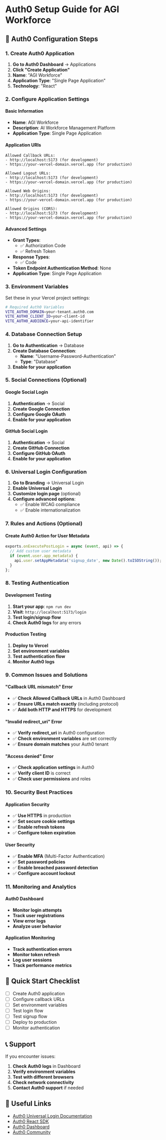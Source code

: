# Auth0 Setup Guide for AGI Workforce

## 🔧 **Auth0 Configuration Steps**

### **1. Create Auth0 Application**

1. **Go to Auth0 Dashboard** → Applications
2. **Click "Create Application"**
3. **Name**: "AGI Workforce"
4. **Application Type**: "Single Page Application"
5. **Technology**: "React"

### **2. Configure Application Settings**

#### **Basic Information**
- **Name**: AGI Workforce
- **Description**: AI Workforce Management Platform
- **Application Type**: Single Page Application

#### **Application URIs**
```
Allowed Callback URLs:
- http://localhost:5173 (for development)
- https://your-vercel-domain.vercel.app (for production)

Allowed Logout URLs:
- http://localhost:5173 (for development)
- https://your-vercel-domain.vercel.app (for production)

Allowed Web Origins:
- http://localhost:5173 (for development)
- https://your-vercel-domain.vercel.app (for production)

Allowed Origins (CORS):
- http://localhost:5173 (for development)
- https://your-vercel-domain.vercel.app (for production)
```

#### **Advanced Settings**
- **Grant Types**: 
  - ✅ Authorization Code
  - ✅ Refresh Token
- **Response Types**: 
  - ✅ Code
- **Token Endpoint Authentication Method**: None
- **Application Type**: Single Page Application

### **3. Environment Variables**

Set these in your Vercel project settings:

```bash
# Required Auth0 Variables
VITE_AUTH0_DOMAIN=your-tenant.auth0.com
VITE_AUTH0_CLIENT_ID=your-client-id
VITE_AUTH0_AUDIENCE=your-api-identifier
```

### **4. Database Connection Setup**

1. **Go to Authentication** → Database
2. **Create Database Connection**:
   - **Name**: "Username-Password-Authentication"
   - **Type**: "Database"
3. **Enable for your application**

### **5. Social Connections (Optional)**

#### **Google Social Login**
1. **Authentication** → Social
2. **Create Google Connection**
3. **Configure Google OAuth**
4. **Enable for your application**

#### **GitHub Social Login**
1. **Authentication** → Social
2. **Create GitHub Connection**
3. **Configure GitHub OAuth**
4. **Enable for your application**

### **6. Universal Login Configuration**

1. **Go to Branding** → Universal Login
2. **Enable Universal Login**
3. **Customize login page** (optional)
4. **Configure advanced options**:
   - ✅ Enable WCAG compliance
   - ✅ Enable internationalization

### **7. Rules and Actions (Optional)**

#### **Create Auth0 Action for User Metadata**
```javascript
exports.onExecutePostLogin = async (event, api) => {
  // Add custom user metadata
  if (event.user.app_metadata) {
    api.user.setAppMetadata('signup_date', new Date().toISOString());
  }
};
```

### **8. Testing Authentication**

#### **Development Testing**
1. **Start your app**: `npm run dev`
2. **Visit**: `http://localhost:5173/login`
3. **Test login/signup flow**
4. **Check Auth0 logs** for any errors

#### **Production Testing**
1. **Deploy to Vercel**
2. **Set environment variables**
3. **Test authentication flow**
4. **Monitor Auth0 logs**

### **9. Common Issues and Solutions**

#### **"Callback URL mismatch" Error**
- ✅ **Check Allowed Callback URLs** in Auth0 Dashboard
- ✅ **Ensure URLs match exactly** (including protocol)
- ✅ **Add both HTTP and HTTPS** for development

#### **"Invalid redirect_uri" Error**
- ✅ **Verify redirect_uri** in Auth0 configuration
- ✅ **Check environment variables** are set correctly
- ✅ **Ensure domain matches** your Auth0 tenant

#### **"Access denied" Error**
- ✅ **Check application settings** in Auth0
- ✅ **Verify client ID** is correct
- ✅ **Check user permissions** and roles

### **10. Security Best Practices**

#### **Application Security**
- ✅ **Use HTTPS** in production
- ✅ **Set secure cookie settings**
- ✅ **Enable refresh tokens**
- ✅ **Configure token expiration**

#### **User Security**
- ✅ **Enable MFA** (Multi-Factor Authentication)
- ✅ **Set password policies**
- ✅ **Enable breached password detection**
- ✅ **Configure account lockout**

### **11. Monitoring and Analytics**

#### **Auth0 Dashboard**
- **Monitor login attempts**
- **Track user registrations**
- **View error logs**
- **Analyze user behavior**

#### **Application Monitoring**
- **Track authentication errors**
- **Monitor token refresh**
- **Log user sessions**
- **Track performance metrics**

## 🚀 **Quick Start Checklist**

- [ ] Create Auth0 application
- [ ] Configure callback URLs
- [ ] Set environment variables
- [ ] Test login flow
- [ ] Test signup flow
- [ ] Deploy to production
- [ ] Monitor authentication

## 📞 **Support**

If you encounter issues:
1. **Check Auth0 logs** in Dashboard
2. **Verify environment variables**
3. **Test with different browsers**
4. **Check network connectivity**
5. **Contact Auth0 support** if needed

## 🔗 **Useful Links**

- [Auth0 Universal Login Documentation](https://auth0.com/docs/authenticate/login/auth0-universal-login)
- [Auth0 React SDK](https://auth0.com/docs/quickstart/spa/react)
- [Auth0 Dashboard](https://manage.auth0.com/)
- [Auth0 Community](https://community.auth0.com/)
